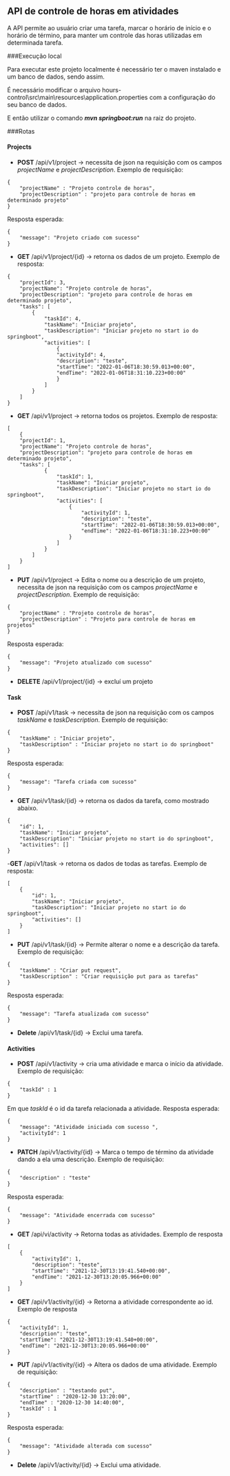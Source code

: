 ## API de controle de horas em atividades

A API permite ao usuário criar uma tarefa, marcar o horário de início e o horário de término, para manter um controle das horas utilizadas em determinada tarefa.

###Execução local

Para executar este projeto localmente é necessário ter o maven instalado e um banco de dados, sendo assim.

É necessário modificar o arquivo hours-control\src\main\resources\application.properties com a configuração do seu banco de dados.

E então utilizar o comando ***mvn springboot:run*** na raiz do projeto.

###Rotas

#### Projects

- **POST** /api/v1/project -> necessita de json na requisição com os campos *projectName* e *projectDescription*. Exemplo de requisição:
```
{
    "projectName" : "Projeto controle de horas",
    "projectDescription" : "projeto para controle de horas em determinado projeto"
}
```

Resposta esperada:
```
{
    "message": "Projeto criado com sucesso"
}
```
- **GET** /api/v1/project/{id} -> retorna os dados de um projeto. Exemplo de resposta:
```
{
    "projectId": 3,
    "projectName": "Projeto controle de horas",
    "projectDescription": "projeto para controle de horas em determinado projeto",
    "tasks": [
        {
            "taskId": 4,
            "taskName": "Iniciar projeto",
            "taskDescription": "Iniciar projeto no start io do springboot",
            "activities": [
                {
                "activityId": 4,
                "description": "teste",
                "startTime": "2022-01-06T18:30:59.013+00:00",
                "endTime": "2022-01-06T18:31:10.223+00:00"
                }
            ]
        }
    ]
}
```


- **GET** /api/v1/project -> retorna todos os projetos. Exemplo de resposta:
````
[
    {
    "projectId": 1,
    "projectName": "Projeto controle de horas",
    "projectDescription": "projeto para controle de horas em determinado projeto",
    "tasks": [
            {
                "taskId": 1,
                "taskName": "Iniciar projeto",
                "taskDescription": "Iniciar projeto no start io do springboot",
                "activities": [
                    {
                        "activityId": 1,
                        "description": "teste",
                        "startTime": "2022-01-06T18:30:59.013+00:00",
                        "endTime": "2022-01-06T18:31:10.223+00:00"
                    }
                ]
            }
        ]
    }
]
````
- **PUT** /api/v1/project -> Edita o nome ou a descrição de um projeto, necessita de json na requisição com os campos *projectName* e *projectDescription*. Exemplo de requisição:

```
{
    "projectName" : "Projeto controle de horas",
    "projectDescription" : "Projeto para controle de horas em projetos"
}
```

Resposta esperada:

```
{
    "message": "Projeto atualizado com sucesso"
}
```

- **DELETE** /api/v1/project/{id} -> excluí um projeto  
#### Task

- **POST** /api/v1/task -> necessita de json na requisição com os campos *taskName* e *taskDescription*. Exemplo de requisição:

```
{
    "taskName" : "Iniciar projeto",
    "taskDescription" : "Iniciar projeto no start io do springboot"
}
```
Resposta esperada:
```
{
    "message": "Tarefa criada com sucesso"
}
```

- **GET** /api/v1/task/{id} -> retorna os dados da tarefa, como mostrado abaixo.
```
{
    "id": 1,
    "taskName": "Iniciar projeto",
    "taskDescription": "Iniciar projeto no start io do springboot",
    "activities": []
}
```

-**GET** /api/v1/task -> retorna os dados de todas as tarefas. Exemplo de resposta:
```
[
    {
        "id": 1,
        "taskName": "Iniciar projeto",
        "taskDescription": "Iniciar projeto no start io do springboot",
        "activities": []
    }
]
```

- **PUT** /api/v1/task/{id} -> Permite alterar o nome e a descrição da tarefa. Exemplo de requisição:
```
{
    "taskName" : "Criar put request",
    "taskDescription" : "Criar requisição put para as tarefas"
}
```

Resposta esperada:
```
{
    "message": "Tarefa atualizada com sucesso"
}

```
- **Delete** /api/v1/task/{id} -> Exclui uma tarefa.

#### Activities

- **POST** /api/v1/activity -> cria uma atividade e marca o início da atividade. Exemplo de requisição:
```
{
    "taskId" : 1
}
```

Em que *taskId* é o id da tarefa relacionada a atividade.
Resposta esperada:
```
{
    "message": "Atividade iniciada com sucesso ",
    "activityId": 1
}
```
- **PATCH** /api/v1/activity/{id} -> Marca o tempo de término da atividade dando a ela uma descrição. Exemplo de requisição:
```
{
    "description" : "teste"
}
```

Resposta esperada:

```
{
    "message": "Atividade encerrada com sucesso"
}

```
- **GET** /api/vi/activity -> Retorna todas as atividades. Exemplo de resposta
```
[
    {
        "activityId": 1,
        "description": "teste",
        "startTime": "2021-12-30T13:19:41.540+00:00",
        "endTime": "2021-12-30T13:20:05.966+00:00"
    }
]
```
- **GET** /api/v1/activity/{id} -> Retorna a atividade correspondente ao id. Exemplo de resposta
```
{
    "activityId": 1,
    "description": "teste",
    "startTime": "2021-12-30T13:19:41.540+00:00",
    "endTime": "2021-12-30T13:20:05.966+00:00"
}
```
- **PUT** /api/v1/activity/{id} -> Altera os dados de uma atividade. Exemplo de requisição:
```
{
    "description" : "testando put",
    "startTime" : "2020-12-30 13:20:00",
    "endTime" : "2020-12-30 14:40:00",
    "taskId" : 1
}
```

Resposta esperada: 

```
{
    "message": "Atividade alterada com sucesso"
}
```
- **Delete** /api/v1/activity/{id} -> Exclui uma atividade.


